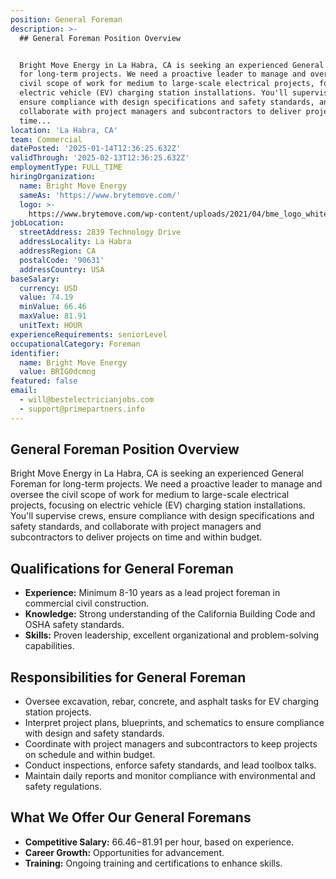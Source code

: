```yaml
---
position: General Foreman
description: >-
  ## General Foreman Position Overview


  Bright Move Energy in La Habra, CA is seeking an experienced General Foreman
  for long-term projects. We need a proactive leader to manage and oversee the
  civil scope of work for medium to large-scale electrical projects, focusing on
  electric vehicle (EV) charging station installations. You'll supervise crews,
  ensure compliance with design specifications and safety standards, and
  collaborate with project managers and subcontractors to deliver projects on
  time...
location: 'La Habra, CA'
team: Commercial
datePosted: '2025-01-14T12:36:25.632Z'
validThrough: '2025-02-13T12:36:25.632Z'
employmentType: FULL_TIME
hiringOrganization:
  name: Bright Move Energy
  sameAs: 'https://www.brytemove.com/'
  logo: >-
    https://www.brytemove.com/wp-content/uploads/2021/04/bme_logo_white-light_backgroun-2.png
jobLocation:
  streetAddress: 2839 Technology Drive
  addressLocality: La Habra
  addressRegion: CA
  postalCode: '90631'
  addressCountry: USA
baseSalary:
  currency: USD
  value: 74.19
  minValue: 66.46
  maxValue: 81.91
  unitText: HOUR
experienceRequirements: seniorLevel
occupationalCategory: Foreman
identifier:
  name: Bright Move Energy
  value: BRIG0dcmng
featured: false
email:
  - will@bestelectricianjobs.com
  - support@primepartners.info
---
```




## General Foreman Position Overview

Bright Move Energy in La Habra, CA is seeking an experienced General Foreman for long-term projects. We need a proactive leader to manage and oversee the civil scope of work for medium to large-scale electrical projects, focusing on electric vehicle (EV) charging station installations. You'll supervise crews, ensure compliance with design specifications and safety standards, and collaborate with project managers and subcontractors to deliver projects on time and within budget.

## Qualifications for General Foreman

- **Experience:** Minimum 8-10 years as a lead project foreman in commercial civil construction.
- **Knowledge:** Strong understanding of the California Building Code and OSHA safety standards.
- **Skills:** Proven leadership, excellent organizational and problem-solving capabilities.

## Responsibilities for General Foreman

- Oversee excavation, rebar, concrete, and asphalt tasks for EV charging station projects.
- Interpret project plans, blueprints, and schematics to ensure compliance with design and safety standards.
- Coordinate with project managers and subcontractors to keep projects on schedule and within budget.
- Conduct inspections, enforce safety standards, and lead toolbox talks.
- Maintain daily reports and monitor compliance with environmental and safety regulations.

## What We Offer Our General Foremans

- **Competitive Salary:** $66.46-$81.91 per hour, based on experience.
- **Career Growth:** Opportunities for advancement.
- **Training:** Ongoing training and certifications to enhance skills.